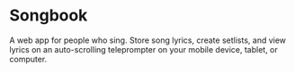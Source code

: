 # Songbook

A web app for people who sing. Store song lyrics, create setlists, and view lyrics on an auto-scrolling teleprompter on your mobile device, tablet, or computer.

